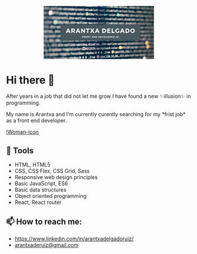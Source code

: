 <div style="text-align:center"><img src="./imgs/readme-back.png" alt="banner" style="width:70%; margin-left:auto; margin-right:auto; display: block; width:300px"/></div>

# Hi there 👋

<p>After years in a job that did not let me grow I have found a new ✨illusion✨ in programming.</p>

<p>My name is Arantxa and I'm currently curently searching for my *frist job* as a front end developer.</p>

[!Woman-icon](./imgs/noun_software_engineer.png)

## 🌱 Tools

<ul>
  <li>HTML, HTML5</li>
  <li>CSS, CSS Flex, CSS Grid, Sass</li>
  <li>Responsive web design principles</li>
  <li>Basic JavaScript, ES6</li>
  <li>Basic data structures</li>
  <li>Object oriented programming</li>
  <li>React, React router</li>
</ul>

## 📫 How to reach me:

- https://www.linkedin.com/in/arantxadelgadoruiz/
- arantxaderuiz@gmail.com
